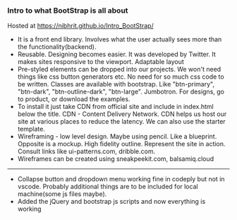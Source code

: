 ### Intro to what BootStrap is all about

Hosted at https://nibhrit.github.io/Intro_BootStrap/

- It is a front end library. Involves what the user actually sees more than the functionality(backend).
- Reusable. Designing becomes easier. It was developed by Twitter. It makes sites responsive to the viewport. Adaptable layout
- Pre-styled elements can be dropped into our projects. We won't need things like css button generators etc. No need for so much css code to be written. Classes are available with bootstrap. Like "btn-primary", "btn-dark", "btn-outline-dark", "btn-large". Jumbotron. For designs, go to product, or download the examples.
- To install it just take CDN from official site and include in index.html below the title. CDN - Content Delivery Network. CDN helps us host our site at various places to reduce the latency. We can also use the starter template.
- Wireframing  - low level design. Maybe using pencil. Like a blueprint. Opposite is a mockup. High fidelity outline. Represent the site in action. Consult links like ui-patterns.com, dribble.com.
- Wireframes can be created using sneakpeekit.com, balsamiq.cloud

- - - -

- Collapse button and dropdown menu working fine in codeply but not in vscode. Probably additional things are to be included for local machine(some js files maybe).
- Added the jQuery and bootstrap js scripts and now everything is working
